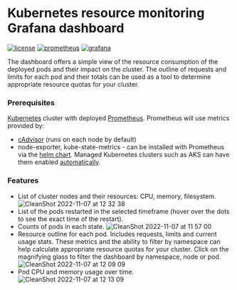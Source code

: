 # Kubernetes resource monitoring Grafana dashboard
[![license](https://img.shields.io/badge/license-MIT-blue.svg)](https://github.com/instrumentisto/grafana-dashboard-kubernetes-prometheus/blob/master/LICENSE.md)
[![prometheus](https://img.shields.io/badge/prometheus-%5E15.18.0-green.svg)](https://github.com/prometheus/prometheus)
[![grafana](https://img.shields.io/badge/grafana-%5E9.2.3-green.svg)](https://github.com/grafana/grafana)

The dashboard offers a simple view of the resource consumption of the deployed pods and their impact on the cluster. The outline of requests and limits for each pod and their totals can be used as a tool to determine appropriate resource quotas for your cluster.

### Prerequisites
[Kubernetes](http://kubernetes.io/) cluster with deployed [Prometheus](https://prometheus.io/). Prometheus will use metrics provided by:
- [cAdvisor](https://github.com/google/cadvisor) (runs on each node by default)
- node-exporter, kube-state-metrics - can be installed with Prometheus via the [helm chart](https://github.com/prometheus-community/helm-charts/tree/main/charts/prometheus). Managed Kubernetes clusters such as AKS can have them enabled [automatically](https://learn.microsoft.com/en-us/azure/azure-monitor/essentials/prometheus-metrics-scrape-default).

### Features
- List of cluster nodes and their resources: CPU, memory, filesystem.
![CleanShot 2022-11-07 at 12 32 38](https://user-images.githubusercontent.com/8567013/200406399-96fbd65f-39ea-48af-a8ec-2b06bbf476d9.png)
- List of the pods restarted in the selected timeframe (hover over the dots to see the exact time of the restart).
- Counts of pods in each state.
![CleanShot 2022-11-07 at 11 57 00](https://user-images.githubusercontent.com/8567013/200406541-f4c98d38-ede8-44db-954a-0d016fcdf9db.png)
- Resource outline for each pod. Includes requests, limits and current usage stats. These metrics and the ability to filter by namespace can help calculate appropriate resource quotas for your cluster. Click on the magnifying glass to filter the dashboard by namespace, node or pod.
![CleanShot 2022-11-07 at 12 09 09](https://user-images.githubusercontent.com/8567013/200406603-7153d3cd-6f92-4415-92b4-ffeb1cd55426.png)
- Pod CPU and memory usage over time.
![CleanShot 2022-11-07 at 12 13 09](https://user-images.githubusercontent.com/8567013/200406615-2a2fd231-de0d-4a10-bbfc-94a5a4338d68.png)

